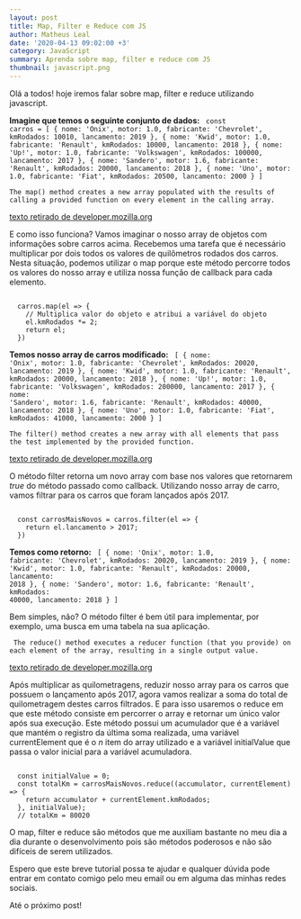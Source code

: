```yaml
---
layout: post
title: Map, Filter e Reduce com JS
author: Matheus Leal
date: '2020-04-13 09:02:00 +3'
category: JavaScript
summary: Aprenda sobre map, filter e reduce com JS
thumbnail: javascript.png
---
```


<p>Olá a todos! hoje iremos falar sobre map, filter e reduce utilizando javascript. </p>

<b>Imagine que temos o seguinte conjunto de dados:</b>
<code>
  const carros = [
    {
      nome: 'Onix',
      motor: 1.0,
      fabricante: 'Chevrolet',
      kmRodados: 10010,
      lancamento: 2019
    },
    {
      nome: 'Kwid',
      motor: 1.0,
      fabricante: 'Renault',
      kmRodados: 10000,
      lancamento: 2018
    },
    {
      nome: 'Up!',
      motor: 1.0,
      fabricante: 'Volkswagen',
      kmRodados: 100000,
      lancamento: 2017
    },
    {
      nome: 'Sandero',
      motor: 1.6,
      fabricante: 'Renault',
      kmRodados: 20000,
      lancamento: 2018
    },
    {
      nome: 'Uno',
      motor: 1.0,
      fabricante: 'Fiat',
      kmRodados: 20500,
      lancamento: 2000
    }
  ]
</code>

```
The map() method creates a new array populated with the results of calling a provided function on every element in the calling array.
```
<a href="https://developer.mozilla.org/en-US/docs/Web/JavaScript/Reference/Global_Objects/Array/map"> texto retirado de developer.mozilla.org </a> <br>

E como isso funciona? Vamos imaginar o nosso array de objetos com informações sobre carros acima. Recebemos uma tarefa que é necessário multiplicar por dois todos os valores de quilômetros rodados dos carros. Nesta situação, podemos utilizar o map porque este método percorre todos os valores do nosso array e utiliza nossa função de callback para cada elemento.<br>

<code>
  carros.map(el => {
    // Multiplica valor do objeto e atribui a variável do objeto
    el.kmRodados *= 2;
    return el;
  })
</code>

<b>Temos nosso array de carros modificado:</b>
<code>
  [
    {
      nome: 'Onix',
      motor: 1.0,
      fabricante: 'Chevrolet',
      kmRodados: 20020,
      lancamento: 2019
    },
    {
      nome: 'Kwid',
      motor: 1.0,
      fabricante: 'Renault',
      kmRodados: 20000,
      lancamento: 2018
    },
    {
      nome: 'Up!',
      motor: 1.0,
      fabricante: 'Volkswagen',
      kmRodados: 200000,
      lancamento: 2017
    },
    {
      nome: 'Sandero',
      motor: 1.6,
      fabricante: 'Renault',
      kmRodados: 40000,
      lancamento: 2018
    },
    {
      nome: 'Uno',
      motor: 1.0,
      fabricante: 'Fiat',
      kmRodados: 41000,
      lancamento: 2000
    }
  ]
</code>


```
The filter() method creates a new array with all elements that pass the test implemented by the provided function.
```
<a href="https://developer.mozilla.org/en-US/docs/Web/JavaScript/Reference/Global_Objects/Array/filter"> texto retirado de developer.mozilla.org </a> <br>

<p>O método filter retorna um novo array com base nos valores que retornarem <i>true</i> do método passado como callback. Utilizando nosso array de carro, vamos filtrar para os carros que foram lançados após 2017.</p>

<code>
  const carrosMaisNovos = carros.filter(el => {
    return el.lancamento > 2017;
  })
</code>

<b>Temos como retorno:</b>
<code>
  [
    {
      nome: 'Onix',
      motor: 1.0,
      fabricante: 'Chevrolet',
      kmRodados: 20020,
      lancamento: 2019
    },
    {
      nome: 'Kwid',
      motor: 1.0,
      fabricante: 'Renault',
      kmRodados: 20000,
      lancamento: 2018
    },
    {
      nome: 'Sandero',
      motor: 1.6,
      fabricante: 'Renault',
      kmRodados: 40000,
      lancamento: 2018
    }
  ]
</code>

<p>Bem simples, não? O método filter é bem útil para implementar, por exemplo, uma busca em uma tabela na sua aplicação.</p>

```
 The reduce() method executes a reducer function (that you provide) on each element of the array, resulting in a single output value.
```
<a href="https://developer.mozilla.org/en-US/docs/Web/JavaScript/Reference/Global_Objects/Array/Reduce"> texto retirado de developer.mozilla.org </a> <br>

<p>Após multiplicar as quilometragens, reduzir nosso array para os carros que possuem o lançamento após 2017, agora vamos realizar a soma do total de quilometragem destes carros filtrados. E para isso usaremos o reduce em que este método consiste em percorrer o array e retornar um único valor após sua execução. Este método possui um acumulador que é a variável que mantém o registro da última soma realizada, uma variável currentElement que é o <i>n</i> item do array utilizado e a variável initialValue que passa o valor inicial para a variável acumuladora.</p>

<code>
  const initialValue = 0;
  const totalKm = carrosMaisNovos.reduce((accumulator, currentElement) => {
    return accumulator + currentElement.kmRodados;
  }, initialValue);
  // totalKm = 80020
</code>

<p>O map, filter e reduce são métodos que me auxiliam bastante no meu dia a dia durante o desenvolvimento pois são métodos poderosos e não são difíceis de serem utilizados.</p>
<p>Espero que este breve tutorial possa te ajudar e qualquer dúvida pode entrar em contato comigo pelo meu email ou em alguma das minhas redes sociais.</p>
Até o próximo post!